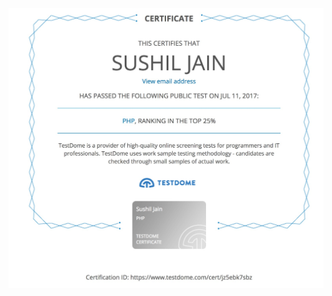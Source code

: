 <img src="https://github.com/sushiljain1989/sushiljain1989.github.io/raw/master/TestDome%20certificate%20for%20Sushil%20Jain.jpg" alt="Php certificate Sushil Jain" />
